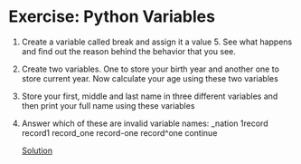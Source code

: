 # Exercise: Python Variables
1. Create a variable called break and assign it a value 5. See what happens and find out the reason behind the behavior that you see.

2. Create two variables. One to store your birth year and another one to store current year. Now calculate your age using these two variables

3. Store your first, middle and last name in three different variables and then print your full name using these variables

4. Answer which of these are invalid variable names: _nation 1record record1 record_one record-one record^one continue

   [Solution](url)
